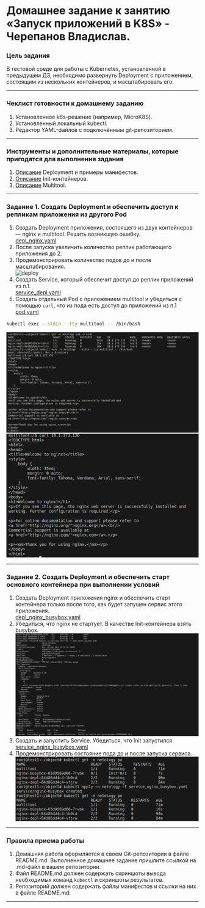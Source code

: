 # Домашнее задание к занятию «Запуск приложений в K8S» - Черепанов Владислав.

### Цель задания

В тестовой среде для работы с Kubernetes, установленной в предыдущем ДЗ, необходимо развернуть Deployment с приложением, состоящим из нескольких контейнеров, и масштабировать его.

------

### Чеклист готовности к домашнему заданию

1. Установленное k8s-решение (например, MicroK8S).
2. Установленный локальный kubectl.
3. Редактор YAML-файлов с подключённым git-репозиторием.

------

### Инструменты и дополнительные материалы, которые пригодятся для выполнения задания

1. [Описание](https://kubernetes.io/docs/concepts/workloads/controllers/deployment/) Deployment и примеры манифестов.
2. [Описание](https://kubernetes.io/docs/concepts/workloads/pods/init-containers/) Init-контейнеров.
3. [Описание](https://github.com/wbitt/Network-MultiTool) Multitool.

------

### Задание 1. Создать Deployment и обеспечить доступ к репликам приложения из другого Pod

1. Создать Deployment приложения, состоящего из двух контейнеров — nginx и multitool. Решить возникшую ошибку.  
[depl_nginx.yaml](https://github.com/plusvaldis/kuber-homeworks/blob/main/1.3/img/deploy.png "Деплой")  
2. После запуска увеличить количество реплик работающего приложения до 2.  
3. Продемонстрировать количество подов до и после масштабирования.  
![deploy](https://github.com/plusvaldis/kuber-homeworks/blob/main/1.3/img/depl_nginx.png)  
4. Создать Service, который обеспечит доступ до реплик приложений из п.1.  
[service_depl.yaml](https://github.com/plusvaldis/kuber-homeworks/blob/main/1.3/object/service_pod.yaml "Сервис_доступ") 
5. Создать отдельный Pod с приложением multitool и убедиться с помощью `curl`, что из пода есть доступ до приложений из п.1  
[pod.yaml](https://github.com/plusvaldis/kuber-homeworks/blob/main/1.3/object/pod.yaml "Pod")
```bash
kubectl exec --stdin --tty multitool -- /bin/bash
```  
![curl_1](https://github.com/plusvaldis/kuber-homeworks/blob/main/1.3/img/curl_1.png)  
![curl_2](https://github.com/plusvaldis/kuber-homeworks/blob/main/1.3/img/curl_2.png)  

------

### Задание 2. Создать Deployment и обеспечить старт основного контейнера при выполнении условий

1. Создать Deployment приложения nginx и обеспечить старт контейнера только после того, как будет запущен сервис этого приложения.  
[depl_nginx_busybox.yaml](https://github.com/plusvaldis/kuber-homeworks/blob/main/1.3/object/depl_nginx_busybox.yaml "nginx init service")
2. Убедиться, что nginx не стартует. В качестве Init-контейнера взять busybox.  
![init](https://github.com/plusvaldis/kuber-homeworks/blob/main/1.3/img/init.png)  
3. Создать и запустить Service. Убедиться, что Init запустился.  
[service_nginx_busybox.yaml](https://github.com/plusvaldis/kuber-homeworks/blob/main/1.3/object/service_nginx_busybox.yaml "nginx service start")
4. Продемонстрировать состояние пода до и после запуска сервиса.  
![init](https://github.com/plusvaldis/kuber-homeworks/blob/main/1.3/img/service_init.png) 

------

### Правила приема работы

1. Домашняя работа оформляется в своем Git-репозитории в файле README.md. Выполненное домашнее задание пришлите ссылкой на .md-файл в вашем репозитории.
2. Файл README.md должен содержать скриншоты вывода необходимых команд `kubectl` и скриншоты результатов.
3. Репозиторий должен содержать файлы манифестов и ссылки на них в файле README.md.

------

